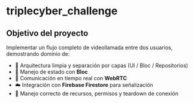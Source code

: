 # triplecyber_challenge

## Objetivo del proyecto

Implementar un flujo completo de videollamada entre dos usuarios, demostrando dominio de:

- 🧱 Arquitectura limpia y separación por capas (UI / Bloc / Repositorios)
- 🔄 Manejo de estado con **Bloc**
- 🎥 Comunicación en tiempo real con **WebRTC**
- ☁️ Integración con **Firebase Firestore** para señalización
- 🧹 Manejo correcto de recursos, permisos y teardown de conexión
